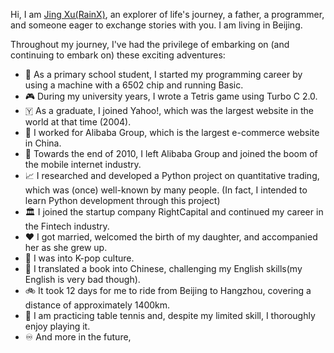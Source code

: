 Hi, I am [Jing Xu(RainX)](https://www.rainx.cc/), an explorer of life's journey, a father, a programmer, and someone eager to exchange stories with you. I am living in Beijing. 

Throughout my journey, I've had the privilege of embarking on (and continuing to embark on) these exciting adventures:

- 🩼 As a primary school student, I started my programming career by using a machine with a 6502 chip and running Basic.
- 🎮 During my university years, I wrote a Tetris game using Turbo C 2.0.
- 🇾 As a graduate, I joined Yahoo!, which was the largest website in the world at that time (2004).
- 🏪 I worked for Alibaba Group, which is the largest e-commerce website in China.
- 📱 Towards the end of 2010, I left Alibaba Group and joined the boom of the mobile internet industry.
- 📈 I researched and developed a Python project on quantitative trading, which was (once) well-known by many people. (In fact, I intended to learn Python development through this project)
- 🏛️ I joined the startup company RightCapital and continued my career in the Fintech industry.
- ❤️ I got married, welcomed the birth of my daughter, and accompanied her as she grew up.
- 🎵 I was into K-pop culture.
- 📖 I translated a book into Chinese, challenging my English skills(my English is very bad though).
- 🚲 It took 12 days for me to ride from Beijing to Hangzhou, covering a distance of approximately 1400km.
- 🏓 I am practicing table tennis and, despite my limited skill, I thoroughly enjoy playing it.
- ♾️ And more in the future,